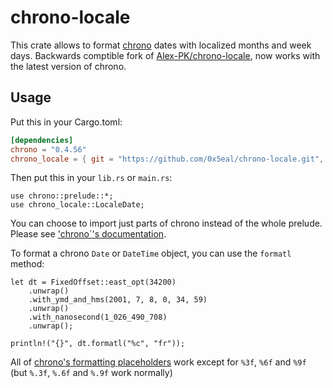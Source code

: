 # chrono-locale

This crate allows to format [chrono](https://github.com/chronotope/chrono) dates with localized months and week days. Backwards comptible fork of [Alex-PK/chrono-locale](https://github.com/Alex-PK/chrono-locale), now works with the latest version of chrono.

## Usage

Put this in your Cargo.toml:

```toml
[dependencies]
chrono = "0.4.56"
chrono_locale = { git = "https://github.com/0x5eal/chrono-locale.git", rev = "ff1df09" }
```

Then put this in your `lib.rs` or `main.rs`:

```
use chrono::prelude::*;
use chrono_locale::LocaleDate;
```

You can choose to import just parts of chrono instead of the whole prelude.
Please see ['chrono`'s documentation](https://docs.rs/chrono/).

To format a chrono `Date` or `DateTime` object, you can use the `formatl` method:

```
let dt = FixedOffset::east_opt(34200)
	.unwrap()
	.with_ymd_and_hms(2001, 7, 8, 0, 34, 59)
	.unwrap()
	.with_nanosecond(1_026_490_708)
	.unwrap();

println!("{}", dt.formatl("%c", "fr"));
```

All of [chrono's formatting placeholders](https://docs.rs/chrono/0.4.56/chrono/format/strftime/index.html)
work except for `%3f`, `%6f` and `%9f` (but `%.3f`, `%.6f` and `%.9f` work normally)
